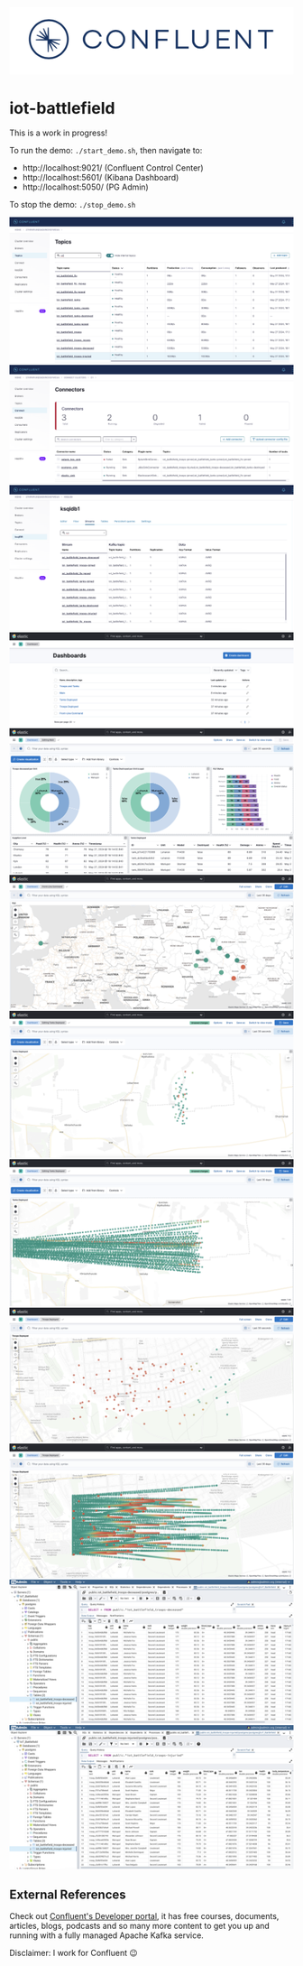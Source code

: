![image](docs/logo.png)

# iot-battlefield

This is a work in progress!

To run the demo: `./start_demo.sh`, then navigate to:
 - http://localhost:9021/ (Confluent Control Center)
 - http://localhost:5601/ (Kibana Dashboard)
 - http://localhost:5050/ (PG Admin)

To stop the demo: `./stop_demo.sh`

![image](docs/cp_kafka_topics.png)
![image](docs/cp_connectors.png)
![image](docs/cp_ksqldb.png)
![image](docs/elastic_dashboards.png)
![image](docs/elastic_main_dashboard.png)
![image](docs/elastic_dashboard_flc.png)
![image](docs/elastic_dashboard_tanks_facts.png)
![image](docs/elastic_dashboard_tanks_history.png)
![image](docs/elastic_dashboard_troops_facts.png)
![image](docs/elastic_dashboard_troops_history.png)
![image](docs/postgres_table_deceased.png)
![image](docs/postgres_table_injured.png)


## External References
Check out [Confluent's Developer portal](https://developer.confluent.io), it has free courses, documents, articles, blogs, podcasts and so many more content to get you up and running with a fully managed Apache Kafka service.

Disclaimer: I work for Confluent :wink:
